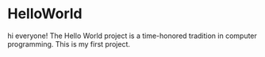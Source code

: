 # HelloWorld
hi everyone!
The Hello World project is a time-honored tradition in computer programming. This is my first project.

